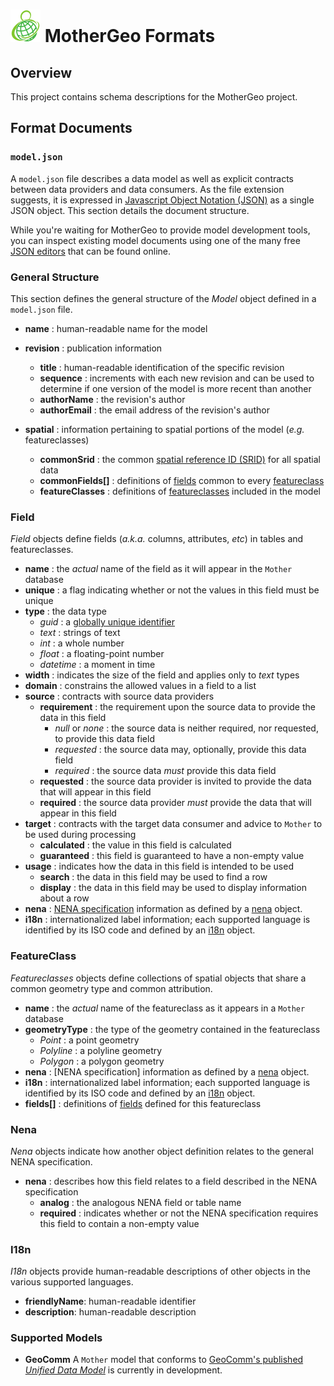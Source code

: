 # ![Img](https://raw.githubusercontent.com/patdaburu/mothergeo-assets/master/images/png/48/logo.png "MotherGeo Logo") MotherGeo Formats

## Overview

This project contains schema descriptions for the MotherGeo project.

## Format Documents

### `model.json`

A `model.json` file describes a data model as well as explicit contracts between data providers and data consumers.  As the file extension suggests, it is expressed in [Javascript Object Notation (JSON)](<http://www.json.org/>) as a single JSON object.  This section details the document structure.

While you're waiting for MotherGeo to provide model development tools, you can inspect existing model documents using one of the many free [JSON editors](<http://www.jsoneditoronline.org/>) that can be found online.

### General Structure

This section defines the general structure of the *Model* object defined in a `model.json` file.

* __name__ : human-readable name for the model

* __revision__ : publication information
    * __title__ : human-readable identification of the specific revision
    * __sequence__ : increments with each new revision and can be used to determine if one version of the model is more recent than another
    * __authorName__ : the revision's author
    * __authorEmail__ : the email address of the revision's author
    
* __spatial__ : information pertaining to spatial portions of the model (*e.g.* featureclasses)
    * __commonSrid__ : the common [spatial reference ID (SRID)](<https://en.wikipedia.org/wiki/Spatial_reference_system>) for all spatial data
    * __commonFields[]__ : definitions of [fields](#field) common to every [featureclass](#featureclass)
    * __featureClasses__ : definitions of [featureclasses](#featureclass) included in the model
    
### Field

*Field* objects define fields (*a.k.a.* columns, attributes, *etc*) in tables and featureclasses.

* __name__ : the *actual* name of the field as it will appear in the `Mother` database
* __unique__ : a flag indicating whether or not the values in this field must be unique
* __type__ : the data type
    * *guid* : a [globally unique identifier](<https://betterexplained.com/articles/the-quick-guide-to-guids/>)
    * *text* : strings of text
    * *int* : a whole number
    * *float* : a floating-point number
    * *datetime* : a moment in time
* __width__ : indicates the size of the field and applies only to *text* types
* __domain__ : constrains the allowed values in a field to a list
* __source__ : contracts with source data providers
    * __requirement__ : the requirement upon the source data to provide the data in this field
        * *null* or *none* : the source data is neither required, nor requested, to provide this data field
        * *requested* : the source data may, optionally, provide this data field
        * *required* : the source data *must* provide this data field
    * __requested__ : the source data provider is invited to provide the data that will appear in this field
    * __required__ : the source data provider *must* provide the data that will appear in this field
* __target__ : contracts with the target data consumer and advice to `Mother` to be used during processing
    * __calculated__ : the value in this field is calculated
    * __guaranteed__ : this field is guaranteed to have a non-empty value
* __usage__ : indicates how the data in this field is intended to be used
    * __search__ : the data in this field may be used to find a row
    * __display__ : the data in this field may be used to display information about a row
* __nena__ : [NENA specification](<http://c.ymcdn.com/sites/www.nena.org/resource/collection/C74A8084-E3BD-405D-93C2-48AFCFA5B490/NENA_02-014-v1_GIS_Data_Collection_and_Maintenance.pdf>) information as defined by a [nena](#nena) object.
* __i18n__ : internationalized label information; each supported language is identified by its ISO code and defined by an [i18n](#i18n) object.

### FeatureClass

*Featureclasses* objects define collections of spatial objects that share a common geometry type and common attribution.

* __name__ : the *actual* name of the featureclass as it appears in a `Mother` database
* __geometryType__ : the type of the geometry contained in the featureclass
    * *Point* : a point geometry
    * *Polyline* : a polyline geometry
    * *Polygon* : a polygon geometry
* __nena__ : [NENA specification] information as defined by a [nena](#nena) object.
* __i18n__ : internationalized label information; each supported language is identified by its ISO code and defined by an [i18n](#i18n) object.
* __fields[]__ : definitions of [fields](#field) defined for this featureclass

### Nena

*Nena* objects indicate how another object definition relates to the general NENA specification.

* __nena__ : describes how this field relates to a field described in the NENA specification
    * __analog__ : the analogous NENA field or table name
    * __required__ : indicates whether or not the NENA specification requires this field to contain a non-empty value
    
### I18n

*I18n* objects provide human-readable descriptions of other objects in the various supported languages.

* __friendlyName__: human-readable identifier
* __description__: human-readable description


### Supported Models 

* __GeoComm__
A `Mother` model that conforms to [GeoComm's published *Unified Data Model*](./geocomm/model.json) is currently in development.



  




